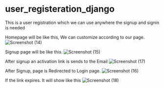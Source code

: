 # user_registeration_django
This is a user registration which we can use anywhere the signup and signin is needed

Homepage will be like this, We can customize according to our page.
![Screenshot (14)](https://user-images.githubusercontent.com/115690118/203228543-ee197fd1-7ac7-4c43-b972-be11bdccec0e.png)

Signup page will be like this.
![Screenshot (15)](https://user-images.githubusercontent.com/115690118/203228558-a864e354-2969-4eb6-840a-16110a0b57fd.png)

After signup an activation link is sends to the Email
![Screenshot (17)](https://user-images.githubusercontent.com/115690118/203228568-c0ccb2ee-e0ef-4e62-835f-3976d1a106b7.png)

After Signup, page is Redirected to Login page.
![Screenshot (16)](https://user-images.githubusercontent.com/115690118/203228577-37da6a35-27fa-4881-8906-080ddfc62cb4.png)

If the link expires. It will show like this
![Screenshot (18)](https://user-images.githubusercontent.com/115690118/203228586-525a7a7e-7c0a-4d87-8042-1f0870f859d0.png)
